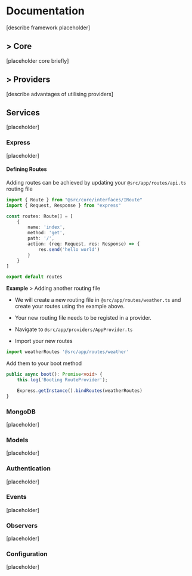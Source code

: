 # Documentation

[describe framework placeholder]

## > Core

[placeholder core briefly]


## > Providers
[describe advantages of utilising providers]

## Services
[placeholder]

### Express
[placeholder]

#### Defining Routes
Adding routes can be achieved by updating your `@src/app/routes/api.ts` routing file

```ts
import { Route } from "@src/core/interfaces/IRoute"
import { Request, Response } from "express"

const routes: Route[] = [
    {
        name: 'index',
        method: 'get',
        path: '/',
        action: (req: Request, res: Response) => {
            res.send('hello world')
        }
    }
]

export default routes
```

**Example** > Adding another routing file

- We will create a new routing file in `@src/app/routes/weather.ts` and create 
your routes using the example above.

- Your new routing file needs to be registed in a provider.

- Navigate to `@src/app/providers/AppProvider.ts`

- Import your new routes
```ts
import weatherRoutes '@src/app/routes/weather'
```

Add them to your boot method
```ts
public async boot(): Promise<void> {
    this.log('Booting RouteProvider');

    Express.getInstance().bindRoutes(weatherRoutes)
}
```



### MongoDB
[placeholder]

### Models
[placeholder]

### Authentication
[placeholder]

### Events
[placeholder]

### Observers
[placeholder]

### Configuration
[placeholder]
